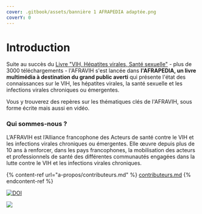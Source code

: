 ```yaml
---
cover: .gitbook/assets/bannière 1 AFRAPEDIA adaptée.png
coverY: 0
---
```


# Introduction

Suite au succès du [Livre "VIH, Hépatites virales, Santé sexuelle"](https://www.livre-afravih.org) - plus de 3000 téléchargements - l'AFRAVIH s'est lancée dans **l'AFRAPEDIA, un livre multimédia à destination du grand public averti** qui présente l'état des connaissances sur le VIH, les hépatites virales, la santé sexuelle et les infections virales chroniques ou émergentes.

Vous y trouverez des repères sur les thématiques clés de l'AFRAVIH, sous forme écrite mais aussi en vidéo.

### Qui sommes-nous ?

L’AFRAVIH est l’Alliance francophone des Acteurs de santé contre le VIH et les infections virales chroniques ou émergentes. Elle œuvre depuis plus de 10 ans à renforcer, dans les pays francophones, la mobilisation des acteurs et professionnels de santé des différentes communautés engagées dans la lutte contre le VIH et les infections virales chroniques.

{% content-ref url="a-propos/contributeurs.md" %}
[contributeurs.md](a-propos/contributeurs.md)
{% endcontent-ref %}

[![DOI](https://zenodo.org/badge/DOI/10.5281/zenodo.6401774.svg)](https://doi.org/10.5281/zenodo.6401774)

![](<.gitbook/assets/bannière intro V2.png>)

